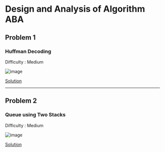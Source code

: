# Design and Analysis of Algorithm ABA

## Problem 1

### Huffman Decoding

Difficulty : Medium

![image](https://user-images.githubusercontent.com/64460474/183940264-2073d1d5-1204-4eab-822d-fd80279dea48.png)


[Solution](https://github.com/aniruddhabagal/DAA_ABA/blob/main/Huffman%20Decoding.cpp)

---
## Problem 2

### Queue using Two Stacks

Difficulty : Medium

![image](https://user-images.githubusercontent.com/64460474/183940407-a103623f-821f-4ff2-a1cf-8ad80f5a9aaa.png)


[Solution](https://github.com/aniruddhabagal/DAA_ABA/blob/main/Queue%20using%20Two%20Stacks.cpp)
